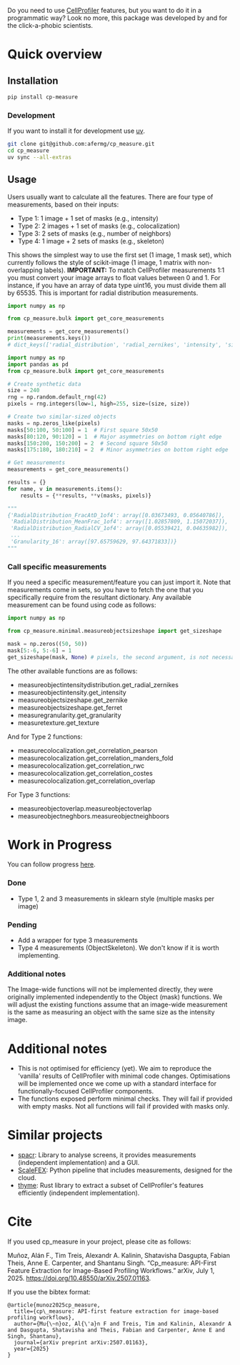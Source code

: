 Do you need to use [CellProfiler](https://github.com/CellProfiler) features, but you want to do it in a programmatic way? Look no more, this package was developed by and for the click-a-phobic scientists.


# Quick overview


## Installation

```bash
pip install cp-measure
```


### Development

If you want to install it for development use [uv](https://docs.astral.sh/uv/).

```bash
git clone git@github.com:afermg/cp_measure.git
cd cp_measure
uv sync --all-extras
```

## Usage

Users usually want to calculate all the features. There are four type of measurements, based on their inputs:

-   Type 1: 1 image + 1 set of masks (e.g., intensity)
-   Type 2: 2 images + 1 set of masks (e.g., colocalization)
-   Type 3: 2 sets of masks (e.g., number of neighbors)
-   Type 4: 1 image + 2 sets of masks (e.g., skeleton)

This shows the simplest way to use the first set (1 image, 1 mask set), which currently follows the style of scikit-image (1 image, 1 matrix with non-overlapping labels). **IMPORTANT:** To match CellProfiler measurements 1:1 you must convert your image arrays to float values between 0 and 1. For instance, if you have an array of data type uint16, you must divide them all by 65535. This is important for radial distribution measurements.

```python
import numpy as np

from cp_measure.bulk import get_core_measurements

measurements = get_core_measurements()
print(measurements.keys())
# dict_keys(['radial_distribution', 'radial_zernikes', 'intensity', 'sizeshape', 'zernike', 'ferret', 'texture', 'granularity'])

import numpy as np
import pandas as pd
from cp_measure.bulk import get_core_measurements

# Create synthetic data
size = 240
rng = np.random.default_rng(42)
pixels = rng.integers(low=1, high=255, size=(size, size))

# Create two similar-sized objects
masks = np.zeros_like(pixels)
masks[50:100, 50:100] = 1  # First square 50x50
masks[80:120, 90:120] = 1  # Major asymmetries on bottom right edge
masks[150:200, 150:200] = 2  # Second square 50x50
masks[175:180, 180:210] = 2  # Minor asymmetries on bottom right edge

# Get measurements
measurements = get_core_measurements()

results = {}
for name, v in measurements.items():
    results = {**results, **v(masks, pixels)}

"""
{'RadialDistribution_FracAtD_1of4': array([0.03673493, 0.05640786]),
 'RadialDistribution_MeanFrac_1of4': array([1.02857809, 1.15072037]),
 'RadialDistribution_RadialCV_1of4': array([0.05539421, 0.04635982]),
 ...
 'Granularity_16': array([97.65759629, 97.64371833])}
"""
```


### Call specific measurements

If you need a specific measurement/feature you can just import it. Note that measurements come in sets, so you have to fetch the one that you specifically require from the resultant dictionary. Any available measurement can be found using code as follows:

```python
import numpy as np

from cp_measure.minimal.measureobjectsizeshape import get_sizeshape

mask = np.zeros((50, 50))
mask[5:-6, 5:-6] = 1
get_sizeshape(mask, None) # pixels, the second argument, is not necessary for this particular measurement
```

The other available functions are as follows:

-   measureobjectintensitydistribution.get_radial_zernikes
-   measureobjectintensity.get_intensity
-   measureobjectsizeshape.get_zernike
-   measureobjectsizeshape.get_ferret
-   measuregranularity.get_granularity
-   measuretexture.get_texture

And for Type 2 functions:

-   measurecolocalization.get_correlation_pearson
-   measurecolocalization.get_correlation_manders_fold
-   measurecolocalization.get_correlation_rwc
-   measurecolocalization.get_correlation_costes
-   measurecolocalization.get_correlation_overlap
  
For Type 3 functions:

-   measureobjectoverlap.measureobjectoverlap
-   measureobjectneghbors.measureobjectneighboors


# Work in Progress

You can follow progress [here](https://docs.google.com/spreadsheets/d/1_7jQ8EjPwOr2MUnO5Tw56iu4Y0udAzCJEny-LQMgRGE/edit?usp=sharing).


### Done

-   Type 1, 2 and 3 measurements in sklearn style (multiple masks per image)


### Pending

-   Add a wrapper for type 3 measurements
-   Type 4 measurements (ObjectSkeleton). We don't know if it is worth implementing.


### Additional notes

The Image-wide functions will not be implemented directly, they were originally implemented independently to the Object (mask) functions. We will adjust the existing functions assume that an image-wide measurement is the same as measuring an object with the same size as the intensity image.


# Additional notes

-   This is not optimised for efficiency (yet). We aim to reproduce the 'vanilla' results of CellProfiler with minimal code changes. Optimisations will be implemented once we come up with a standard interface for functionally-focused CellProfiler components.
-   The functions exposed perform minimal checks. They will fail if provided with empty masks. Not all functions will fail if provided with masks only.


# Similar projects

- [spacr](https://github.com/EinarOlafsson/spacr): Library to analyse screens, it provides measurements (independent implementation) and a GUI.
- [ScaleFEX](https://github.com/NYSCF/ScaleFEx): Python pipeline that includes measurements, designed for the cloud.
- [thyme](https://github.com/tomouellette/thyme): Rust library to extract a subset of CellProfiler's features efficiently (independent implementation).

# Cite
If you used cp\_measure in your project, please cite as follows:

Muñoz, Alán F., Tim Treis, Alexandr A. Kalinin, Shatavisha Dasgupta, Fabian Theis, Anne E. Carpenter, and Shantanu Singh. “Cp_measure: API-First Feature Extraction for Image-Based Profiling Workflows.” arXiv, July 1, 2025. https://doi.org/10.48550/arXiv.2507.01163.

If you use the bibtex format:

```
@article{munoz2025cp_measure,
  title={cp\_measure: API-first feature extraction for image-based profiling workflows},
  author={Mu{\~n}oz, Al{\'a}n F and Treis, Tim and Kalinin, Alexandr A and Dasgupta, Shatavisha and Theis, Fabian and Carpenter, Anne E and Singh, Shantanu},
  journal={arXiv preprint arXiv:2507.01163},
  year={2025}
}
```
